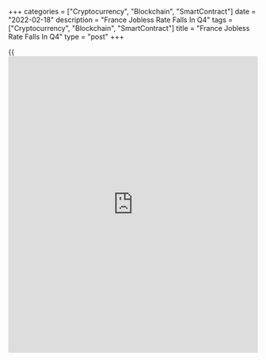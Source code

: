 +++
categories = ["Cryptocurrency", "Blockchain", "SmartContract"]
date = "2022-02-18"
description = "France Jobless Rate Falls In Q4"
tags = ["Cryptocurrency", "Blockchain", "SmartContract"]
title = "France Jobless Rate Falls In Q4"
type = "post"
+++

{{<iframe id="large-banner" src="https://www.bounty.group/#slide=18.0" width="100%" height="600" scrolling="no" style="border: 0px solid rgb(216, 221, 230); border-radius: 3px;">}}

France unemployment declined in the fourth quarter as the [economy][1]
continued to expand, data published by the statistical office Insee
showed on Friday.

The ILO jobless rate dropped to 7.4 percent in the fourth quarter from
8.0 percent in the third quarter. The rate was forecast to fall
moderately to 7.8 percent.

The rate had earlier dropped below 7.4 percent in the second quarter of
2020, during the onset of the pandemic. Excluding that instance, the
latest unemployment rate was the lowest since 2008.

The number of unemployed people decreased by 189,000 over the quarter
and reached 2.2 million.

The jobless rate in metropolitan France dropped to 7.2 percent in the
fourth quarter from 7.8 percent a quarter ago.

Data showed that the unemployment rate among youth aged between 15 and
24 declined 3.6 points to 15.9 percent, reaching the lows of late 1980s
and 1990s.

For comments and feedback [contact](https://www.playgroundfx.com/contact/): editorial@rtt[news](https://www.letsplayfx.com/blog/forex-news-website/).com

[Economic News][1]

 **What parts of the world are seeing the best (and worst) economic
performances lately? Click[here][2] to check out our [Econ Scorecard][2]
and find out! See up-to-the-moment [ranking](https://www.playgroundfx.com/blog/crypto-exchange-ranking/)s for the best and worst
performers in [GDP][3], [unemployment rate][4], [inflation][5] and much
more.**

   1. www.rtt[news](https://www.letsplayfx.com/blog/forex-news-website/).com/Content/EconomicNews.aspx
   2. www.rtt[news](https://www.letsplayfx.com/blog/forex-news-website/).com/economic-scorecard/world-rank/PPI/highest-performance.aspx
   3. www.rtt[news](https://www.letsplayfx.com/blog/forex-news-website/).com/economic-scorecard/world-rank/GDP/highest-performance.aspx
   4. www.rtt[news](https://www.letsplayfx.com/blog/forex-news-website/).com/economic-scorecard/world-rank/unemployment-rate/lowest-performance.aspx
   5. www.rtt[news](https://www.letsplayfx.com/blog/forex-news-website/).com/economic-scorecard/world-rank/CPI/highest-performance.aspx